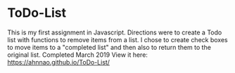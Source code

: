 # ToDo-List

This is my first assignment in Javascript. Directions were to create a Todo list with functions to remove items from a list. 
I chose to create check boxes to move items to a "completed list" and then also to return them to the original list.
Completed March 2019
View it here:
https://ahnnao.github.io/ToDo-List/

